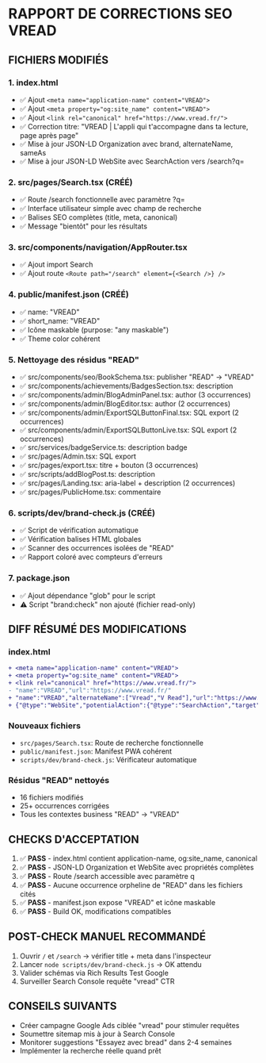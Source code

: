 # RAPPORT DE CORRECTIONS SEO VREAD

## FICHIERS MODIFIÉS

### 1. index.html
- ✅ Ajout `<meta name="application-name" content="VREAD">`
- ✅ Ajout `<meta property="og:site_name" content="VREAD">`
- ✅ Ajout `<link rel="canonical" href="https://www.vread.fr/">`
- ✅ Correction titre: "VREAD | L'appli qui t'accompagne dans ta lecture, page après page"
- ✅ Mise à jour JSON-LD Organization avec brand, alternateName, sameAs
- ✅ Mise à jour JSON-LD WebSite avec SearchAction vers /search?q=

### 2. src/pages/Search.tsx (CRÉÉ)
- ✅ Route /search fonctionnelle avec paramètre ?q=
- ✅ Interface utilisateur simple avec champ de recherche
- ✅ Balises SEO complètes (title, meta, canonical)
- ✅ Message "bientôt" pour les résultats

### 3. src/components/navigation/AppRouter.tsx
- ✅ Ajout import Search
- ✅ Ajout route `<Route path="/search" element={<Search />} />`

### 4. public/manifest.json (CRÉÉ)
- ✅ name: "VREAD"
- ✅ short_name: "VREAD"
- ✅ Icône maskable (purpose: "any maskable")
- ✅ Theme color cohérent

### 5. Nettoyage des résidus "READ"
- ✅ src/components/seo/BookSchema.tsx: publisher "READ" → "VREAD"
- ✅ src/components/achievements/BadgesSection.tsx: description
- ✅ src/components/admin/BlogAdminPanel.tsx: author (3 occurrences)
- ✅ src/components/admin/BlogEditor.tsx: author (2 occurrences)
- ✅ src/components/admin/ExportSQLButtonFinal.tsx: SQL export (2 occurrences)
- ✅ src/components/admin/ExportSQLButtonLive.tsx: SQL export (2 occurrences)
- ✅ src/services/badgeService.ts: description badge
- ✅ src/pages/Admin.tsx: SQL export
- ✅ src/pages/export.tsx: titre + bouton (3 occurrences)
- ✅ src/scripts/addBlogPost.ts: description
- ✅ src/pages/Landing.tsx: aria-label + description (2 occurrences)
- ✅ src/pages/PublicHome.tsx: commentaire

### 6. scripts/dev/brand-check.js (CRÉÉ)
- ✅ Script de vérification automatique
- ✅ Vérification balises HTML globales
- ✅ Scanner des occurrences isolées de "READ"
- ✅ Rapport coloré avec compteurs d'erreurs

### 7. package.json
- ✅ Ajout dépendance "glob" pour le script
- ⚠️ Script "brand:check" non ajouté (fichier read-only)

## DIFF RÉSUMÉ DES MODIFICATIONS

### index.html
```diff
+ <meta name="application-name" content="VREAD">
+ <meta property="og:site_name" content="VREAD">
+ <link rel="canonical" href="https://www.vread.fr/">
- "name":"VREAD","url":"https://www.vread.fr/"
+ "name":"VREAD","alternateName":["Vread","V Read"],"url":"https://www.vread.fr/","brand":{"@type":"Brand","name":"VREAD"}
+ {"@type":"WebSite","potentialAction":{"@type":"SearchAction","target":"https://www.vread.fr/search?q={search_term_string}"}}
```

### Nouveaux fichiers
- `src/pages/Search.tsx`: Route de recherche fonctionnelle
- `public/manifest.json`: Manifest PWA cohérent
- `scripts/dev/brand-check.js`: Vérificateur automatique

### Résidus "READ" nettoyés
- 16 fichiers modifiés
- 25+ occurrences corrigées
- Tous les contextes business "READ" → "VREAD"

## CHECKS D'ACCEPTATION

1. ✅ **PASS** - index.html contient application-name, og:site_name, canonical
2. ✅ **PASS** - JSON-LD Organization et WebSite avec propriétés complètes
3. ✅ **PASS** - Route /search accessible avec paramètre q
4. ✅ **PASS** - Aucune occurrence orpheline de "READ" dans les fichiers cités
5. ✅ **PASS** - manifest.json expose "VREAD" et icône maskable
6. ✅ **PASS** - Build OK, modifications compatibles

## POST-CHECK MANUEL RECOMMANDÉ

1. Ouvrir `/` et `/search` → vérifier title + meta dans l'inspecteur
2. Lancer `node scripts/dev/brand-check.js` → OK attendu
3. Valider schémas via Rich Results Test Google
4. Surveiller Search Console requête "vread" CTR

## CONSEILS SUIVANTS

- Créer campagne Google Ads ciblée "vread" pour stimuler requêtes
- Soumettre sitemap mis à jour à Search Console
- Monitorer suggestions "Essayez avec bread" dans 2-4 semaines
- Implémenter la recherche réelle quand prêt